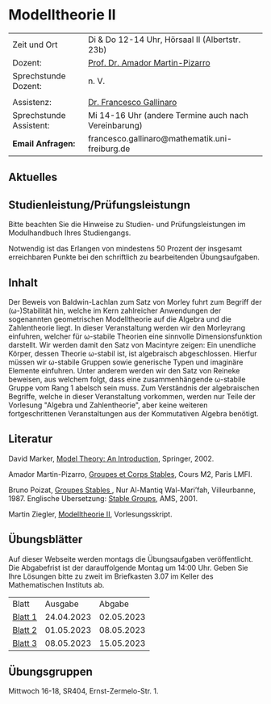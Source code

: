 
 
<h1> Modelltheorie II </h1>
<table cellspacing="1" cellpadding="1" border="0" width="100%" align="center">
  <tbody>
    <tr>
    <td>Zeit und Ort </td>
    <td>Di & Do 12-14 Uhr, Hörsaal II (Albertstr. 23b)</td>
    </tr>
<!--
    <tr>
      <td>ILIAS-Kurs Link:</td>
      <td> <a href="https://ilias.uni-freiburg.de/ilias.php?ref_id=2281552&cmd=frameset&cmdClass=ilrepositorygui&cmdNode=zf&baseClass=ilrepositorygui">ILIAS-Kurs</a></td>
    </tr>
    <tr><td></td><td></td></tr>
-->
    <tr>
      <td>Dozent:</td>
      <td><a href="http://home.mathematik.uni-freiburg.de/pizarro/index.html" rel="noopener" target="_blank">Prof. Dr. Amador Martin-Pizarro</a></td>
    </tr>
    <tr>
      <td>Sprechstunde Dozent: </td>
      <td>n. V. </td>
    </tr>
    <tr> <td></td><td></td></tr>
    <tr>
      <td>Assistenz:</td>
      <td><a href="https://fgallinaro.github.io/" rel="noopener" target="_blank"> Dr. Francesco Gallinaro</a></td>
    </tr>
    <tr>
      <td>Sprechstunde Assistent:</td>
      <td>Mi 14-16 Uhr (andere Termine auch nach Vereinbarung)</td>
    </tr>
    <tr>
      <td><b>Email Anfragen:</b></td>
      <td>francesco.gallinaro@mathematik.uni-freiburg.de</td>
    </tr>
    


  </tbody>
</table>


<h2>Aktuelles</h2>
 
<!--
<h2>Studienleistung/Pr&uuml;fungsleistung</h2> 
Notwendig sind: 
<ul> 

<li> Regelm&auml;&szlig;ige Teilnahme am w&ouml;chentlichen Tutorat (maximal zweimaliges Fehlen). </li>
<li> Erlangen von mindestens 50 Prozent der erreichbaren Punkte bei den schriftlich zu bearbeitenden &Uuml;bungsaufgaben. </li>
<li> Vorrechnen mindestens einer &Uuml;bungsaufgabe an der Tafel im Tutorat; alle m&uuml;ssen in der Lage sein, die von ihnen abgegebenen &Uuml;bungsaufgaben an der Tafel vorzurechnen. </li>

</ul>
<b>Bitte beachten Sie die weiteren Hinweise zu Studien- und
Pr&uuml;fungsleistungen im Modulhandbuch zu Ihrem Studiengang.</b>
-->

<h2>Studienleistung/Pr&uuml;fungsleistungn</h2>

Bitte beachten Sie die Hinweise zu Studien- und Pr&uuml;fungsleistungen im Modulhandbuch Ihres Studiengangs.

Notwendig ist das Erlangen von mindestens 50 Prozent der insgesamt erreichbaren Punkte bei den schriftlich zu bearbeitenden &Uuml;bungsaufgaben.



<!--
<h2>Anmeldung/Organisatorisches</h2>
<p>Die Anmeldung zu den Übungsgruppen erfolgt via ILIAS.
</p>
-->

<h2>Inhalt</h2>

Der Beweis von Baldwin-Lachlan zum Satz von Morley fuhrt zum Begriff der (&omega;-)Stabilit&auml;t hin, welche im Kern zahlreicher Anwendungen der sogenannten geometrischen Modelltheorie auf die Algebra und die Zahlentheorie liegt.
In dieser Veranstaltung werden wir den Morleyrang einfuhren, welcher f&uuml;r &omega;-stabile Theorien eine sinnvolle Dimensionsfunktion darstellt. Wir werden damit den Satz von Macintyre zeigen: Ein unendliche K&ouml;rper, dessen Theorie &omega;-stabil ist, ist algebraisch abgeschlossen.
Hierfur m&uuml;ssen wir &omega;-stabile Gruppen sowie generische Typen und imagin&auml;re Elemente einfuhren. Unter anderem werden wir den Satz von Reineke beweisen, aus welchem folgt, dass eine zusammenh&auml;ngende ω-stabile Gruppe vom Rang 1 abelsch sein muss.
Zum Verst&auml;ndnis der algebraischen Begriffe, welche in dieser Veranstaltung vorkommen, werden nur Teile der Vorlesung "Algebra und Zahlentheorie", aber keine weiteren fortgeschrittenen Veranstaltungen aus der Kommutativen Algebra ben&ouml;tigt.

<h2>Literatur</h2>

David Marker, <a href="https://katalog.ub.uni-freiburg.de/opac/RDSIndexrecord/34725036X"> Model Theory: An Introduction</a>, Springer, 2002.

Amador Martin-Pizarro, <a href="https://home.mathematik.uni-freiburg.de/pizarro/MTP7.pdf"> Groupes et Corps Stables</a>, Cours M2, Paris LMFI.

Bruno Poizat, <a href="https://katalog.ub.uni-freiburg.de/opac/RDSIndexrecord/1631661345"> Groupes Stables </a>, Nur Al-Mantiq Wal-Mari’fah, Villeurbanne, 1987. Englische Ubersetzung: <a href="https://katalog.ub.uni-freiburg.de/opac/RDSIndexrecord/326005366"> Stable Groups</a>, AMS, 2001.

Martin Ziegler, <a href="https://home.mathematik.uni-freiburg.de/ziegler/skripte/modell2.pdf"> Modelltheorie II</a>, Vorlesungsskript.

<h2>Übungsblätter</h2>

Auf dieser Webseite werden montags die Übungsaufgaben ver&ouml;ffentlicht. Die Abgabefrist ist der darauffolgende Montag um 14:00 Uhr. Geben Sie Ihre L&ouml;sungen bitte zu zweit im Briefkasten 3.07 im Keller des Mathematischen Instituts ab.

<table cellspacing="1" cellpadding="1" border="0" width="100%" align="center">
  <tbody>
    <tr>
    <td>Blatt</td>
    <td>Ausgabe </td>
    <td>Abgabe </td>
    </tr>
   <tr>
    <td> <a href="https://fgallinaro.github.io/blatt1_mt2.pdf"> Blatt 1</a> </td>
    <td> 24.04.2023</td>
    <td> 02.05.2023 </td>
    </tr>
   <tr>
    <td> <a href="https://fgallinaro.github.io/blatt2_mt2.pdf"> Blatt 2</a> </td>
    <td> 01.05.2023</td>
    <td> 08.05.2023 </td>
    </tr>
   <tr>
    <td> <a href="https://fgallinaro.github.io/blatt3_mt2.pdf"> Blatt 3</a> </td>
    <td> 08.05.2023</td>
    <td> 15.05.2023 </td>
    </tr>
   </tbody>
</table>
<h2>Übungsgruppen</h2>

Mittwoch 16-18, SR404, Ernst-Zermelo-Str. 1.

<br><br><br><br><br><br><br>
  
  <html>  	
<body>
